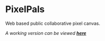 PixelPals
============

Web based public collaborative pixel canvas.

*A working version can be viewed [**here**](https://eternalthinker.github.io/pixelpals)*
